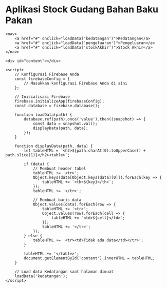 <!DOCTYPE html>
<html lang="id">
<head>
    <meta charset="UTF-8">
    <meta name="viewport" content="width=device-width, initial-scale=1.0">
    <title>Aplikasi Stock Gudang Bahan Baku Pakan</title>
    <style>
        /* CSS sama seperti sebelumnya */
    </style>
    <script src="https://www.gstatic.com/firebasejs/8.10.0/firebase-app.js"></script>
    <script src="https://www.gstatic.com/firebasejs/8.10.0/firebase-database.js"></script>
</head>
<body>
    <h1>Aplikasi Stock Gudang Bahan Baku Pakan</h1>
    
    <nav>
        <a href="#" onclick="loadData('kedatangan')">Kedatangan</a>
        <a href="#" onclick="loadData('pengeluaran')">Pengeluaran</a>
        <a href="#" onclick="loadData('stockAkhir')">Stock Akhir</a>
    </nav>
    
    <div id="content"></div>

    <script>
        // Konfigurasi Firebase Anda
        const firebaseConfig = {
            // Masukkan konfigurasi Firebase Anda di sini
        };

        // Inisialisasi Firebase
        firebase.initializeApp(firebaseConfig);
        const database = firebase.database();

        function loadData(path) {
            database.ref(path).once('value').then((snapshot) => {
                const data = snapshot.val();
                displayData(path, data);
            });
        }

        function displayData(path, data) {
            let tableHTML = `<h2>${path.charAt(0).toUpperCase() + path.slice(1)}</h2><table>`;
            
            if (data) {
                // Membuat header tabel
                tableHTML += '<tr>';
                Object.keys(data[Object.keys(data)[0]]).forEach(key => {
                    tableHTML += `<th>${key}</th>`;
                });
                tableHTML += '</tr>';

                // Membuat baris data
                Object.values(data).forEach(row => {
                    tableHTML += '<tr>';
                    Object.values(row).forEach(cell => {
                        tableHTML += `<td>${cell}</td>`;
                    });
                    tableHTML += '</tr>';
                });
            } else {
                tableHTML += '<tr><td>Tidak ada data</td></tr>';
            }

            tableHTML += '</table>';
            document.getElementById('content').innerHTML = tableHTML;
        }

        // Load data Kedatangan saat halaman dimuat
        loadData('kedatangan');
    </script>
</body>
</html>

